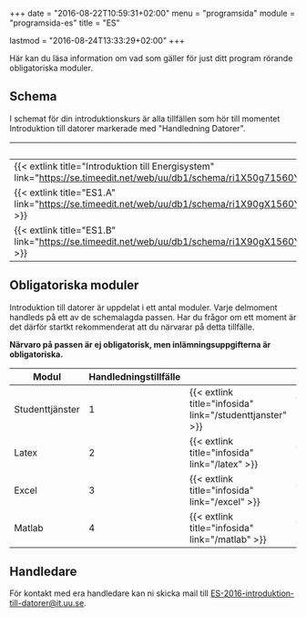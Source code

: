 +++
date = "2016-08-22T10:59:31+02:00"
menu = "programsida"
module = "programsida-es"
title = "ES"

lastmod = "2016-08-24T13:33:29+02:00"
+++

Här kan du läsa information om vad som gäller för just ditt program rörande
obligatoriska moduler.

## Schema
I schemat för din introduktionskurs är alla tillfällen som hör till momentet
Introduktion till datorer markerade med "Handledning Datorer".

| Schema                                                              | Förklaring                          |
| ------------------------------------------------------------------- | ----------------------------------- |
| {{< extlink title="Introduktion till Energisystem" link="https://se.timeedit.net/web/uu/db1/schema/ri1X50g71560Y7QQ6YZ5407Y0Zy050Q620454Q667v.html" >}} | Hela schemat för introkursen |
| {{< extlink title="ES1.A" link="https://se.timeedit.net/web/uu/db1/schema/ri1X90gX1560Y1QQ6YZ5405Y03y0506640654Q667v52YZ973394X5770Y6024Q7.html" >}} | Endast handledningstillfällen |
| {{< extlink title="ES1.B" link="https://se.timeedit.net/web/uu/db1/schema/ri1X90gX1560Y1QQ6YZ5405Y03y0506640654Q667v52YZ973394X5775Y6024Q7.html" >}} | Endast handledningstillfällen |

<!-- | {{< extlink title="" link="" >}} | | -->


## Obligatoriska moduler
Introduktion till datorer är uppdelat i ett antal moduler. Varje delmoment
handleds på ett av de schemalagda passen. Har du frågor om ett moment är det
därför startkt rekommenderat att du närvarar på detta tillfälle.

**Närvaro på passen är ej obligatorisk, men inlämningsuppgifterna är
obligatoriska.**

| Modul           | Handledningstillfälle |                              |                                         |
| --------------- | --------------------- | ---------------------------- | --------------------------------------- |
| Studenttjänster | 1                     | {{< extlink title="infosida" link="/studenttjanster" >}} | {{< extlink title="uppgifter" link="/studenttjanster/uppgifter" >}} |
| Latex           | 2                     | {{< extlink title="infosida" link="/latex" >}}           | {{< extlink title="uppgifter" link="/latex/uppgifter" >}}           |
| Excel           | 3                     | {{< extlink title="infosida" link="/excel" >}}           | {{< extlink title="uppgifter" link="/excel/uppgifter" >}}           |
| Matlab          | 4                     | {{< extlink title="infosida" link="/matlab" >}}          | {{< extlink title="uppgifter" link="/matlab/uppgifter" >}}          |

## Handledare
För kontakt med era handledare kan ni skicka mail till [ES-2016-introduktion-till-datorer@it.uu.se](mailto:ES-2016-introduktion-till-datorer@it.uu.se).
